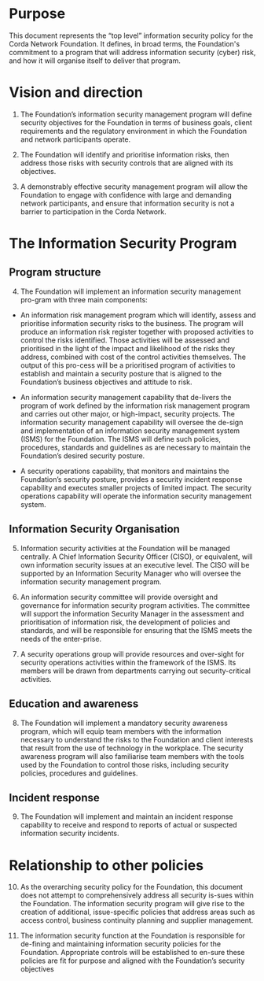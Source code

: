 # Purpose

This document represents the “top level” information security policy for the Corda Network Foundation. It defines, in
broad terms, the Foundation's commitment to a program that will address information security (cyber) risk, and how it
will organise itself to deliver that program.

# Vision and direction

1. The Foundation’s information security management program will define security objectives for the Foundation in terms
of business goals, client requirements and the regulatory environment in which the Foundation and network participants
operate.

2. The Foundation will identify and prioritise information risks, then address those risks with security controls that are aligned with its objectives.

3. A demonstrably effective security management program will allow the Foundation to engage with confidence with large and demanding network participants, and ensure that information security is not a barrier to participation in the Corda Network.

# The Information Security Program

## Program structure

4. The Foundation will implement an information security management pro-gram with three main components:

  * An information risk management program which will identify, assess and prioritise information security risks to the business. The program will produce an information risk register together with proposed activities to control the risks identified. Those activities will be assessed and prioritised in the light of the impact and likelihood of the risks they address, combined with cost of the control activities themselves. The output of this pro-cess will be a prioritised program of activities to establish and maintain a security posture that is aligned to the Foundation’s business objectives and attitude to risk.

  * An information security management capability that de-livers the program of work defined by the information risk management program and carries out other major, or high-impact, security projects. The information security management capability will oversee the de-sign and implementation of an information security management system (ISMS) for the Foundation. The ISMS will define such policies, procedures, standards and guidelines as are necessary to maintain the Foundation’s desired security posture.

  * A security operations capability, that monitors and maintains the Foundation’s security posture, provides a security incident response capability and executes smaller projects of limited impact. The security operations capability will operate the information security management system.

## Information Security Organisation

5. Information security activities at the Foundation will be managed centrally. A Chief Information Security Officer (CISO), or equivalent, will own information security issues at an executive level. The CISO will be supported by an Information Security Manager who will oversee the information security management program.

6. An information security committee will provide oversight and governance for information security program activities. The committee will support the information Security Manager in the assessment and prioritisation of information risk, the development of policies and standards, and will be responsible for ensuring that the ISMS meets the needs of the enter-prise.

7. A security operations group will provide resources and over-sight for security operations activities within the framework of the ISMS. Its members will be drawn from departments carrying out security-critical activities.

## Education and awareness

8. The Foundation will implement a mandatory security awareness program, which will equip team members with the information necessary to understand the risks to the Foundation and client interests that result from the use of technology in the workplace. The security awareness program will also familiarise team members with the tools used by the Foundation to control those risks, including security policies, procedures and guidelines.

## Incident response

9. The Foundation will implement and maintain an incident response capability to receive and respond to reports of actual or suspected information security incidents.

# Relationship to other policies

10.	As the overarching security policy for the Foundation, this document does not attempt to comprehensively address all security is-sues within the Foundation. The information security program will give rise to the creation of additional, issue-specific policies that address areas such as access control, business continuity planning and supplier management.

11.	The information security function at the Foundation is responsible for de-fining and maintaining information security policies for the Foundation. Appropriate controls will be established to en-sure these policies are fit for purpose and aligned with the Foundation’s security objectives
